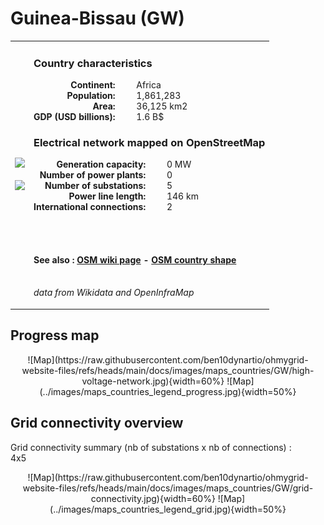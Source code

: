 # Guinea-Bissau (GW)

<table width="90%">
<tr>
<td>
<img src="http://commons.wikimedia.org/wiki/Special:FilePath/Flag%20of%20Guinea-Bissau.svg" width="250">
<br><br>
<img src="http://commons.wikimedia.org/wiki/Special:FilePath/Guinea-Bissau%20on%20the%20globe%20%28Africa%20centered%29.svg" width="250"></td>
<td>
<h3>Country characteristics</h3>
<div style="display: inline-block;text-align:right;margin-right:30px;font-weight: bold;">
Continent:<br>Population:<br>Area:<br>GDP (USD billions):
</div>
<div style="display: inline-block;">
Africa<br>1,861,283<br>36,125 km2<br>1.6 B$
</div>
<h3>Electrical network mapped on OpenStreetMap</h3>
<div style="display: inline-block;text-align:right;margin-right:30px;font-weight: bold;">Generation capacity:<br>
Number of power plants:<br>
Number of substations:<br>
Power line length:<br>
International connections:<br>
</div>
<div style="display: inline-block;">0 MW<br>
0<br>
5<br>
146 km<br>
2<br>
</div>

<br><br><h4>See also :
<a href="https://wiki.openstreetmap.org/wiki/Power_networks/Guinea-Bissau" target="_blank">OSM wiki page</a> -
<a href="https://openstreetmap.org/relation/192776" target="_blank">OSM country shape</a>
</h4>

<br><i>data from Wikidata and OpenInfraMap</i>
</td>
</tr>
</table>


## Progress map

<center>
![Map](https://raw.githubusercontent.com/ben10dynartio/ohmygrid-website-files/refs/heads/main/docs/images/maps_countries/GW/high-voltage-network.jpg){width=60%}
![Map](../images/maps_countries_legend_progress.jpg){width=50%}
</center>



## Grid connectivity overview

Grid connectivity summary (nb of substations x nb of connections) :<br>4x5

<center>
![Map](https://raw.githubusercontent.com/ben10dynartio/ohmygrid-website-files/refs/heads/main/docs/images/maps_countries/GW/grid-connectivity.jpg){width=60%}
![Map](../images/maps_countries_legend_grid.jpg){width=50%}
</center>

